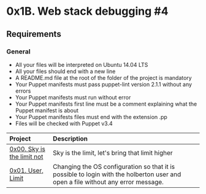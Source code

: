 # 0x1B. Web stack debugging #4

## Requirements

### General

* All your files will be interpreted on Ubuntu 14.04 LTS
* All your files should end with a new line
* A README.md file at the root of the folder of the project is mandatory
* Your Puppet manifests must pass puppet-lint version 2.1.1 without any errors
* Your Puppet manifests must run without error
* Your Puppet manifests first line must be a comment explaining what the Puppet manifest is about
* Your Puppet manifests files must end with the extension .pp
* Files will be checked with Puppet v3.4

| Project | Description |
| :--- | :---|
| [0x00. Sky is the limit not ](./0-the_sky_is_the_limit_not.pp) | Sky is the limit, let's bring that limit higher |
| [0x01. User, Limit ](./1-user_limit.pp) | Changing the OS configuration so that it is possible to login with the holberton user and open a file without any error message. |
